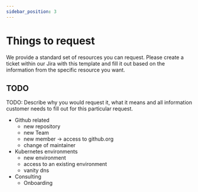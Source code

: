 ```yaml
---
sidebar_position: 3
---
```


# Things to request

We provide a standard set of resources you can request. Please create a ticket within our Jira with this template and fill it out based on the information from the specific resource you want.

## TODO
TODO: Describe why you would request it, what it means and all information customer needs to fill out for this particular request.

- Github related
  - new repository
  - new Team
  - new member -> access to github.org
  - change of maintainer
- Kubernetes environments
  - new environment
  - access to an existing environment
  - vanity dns
- Consulting
  - Onboarding
